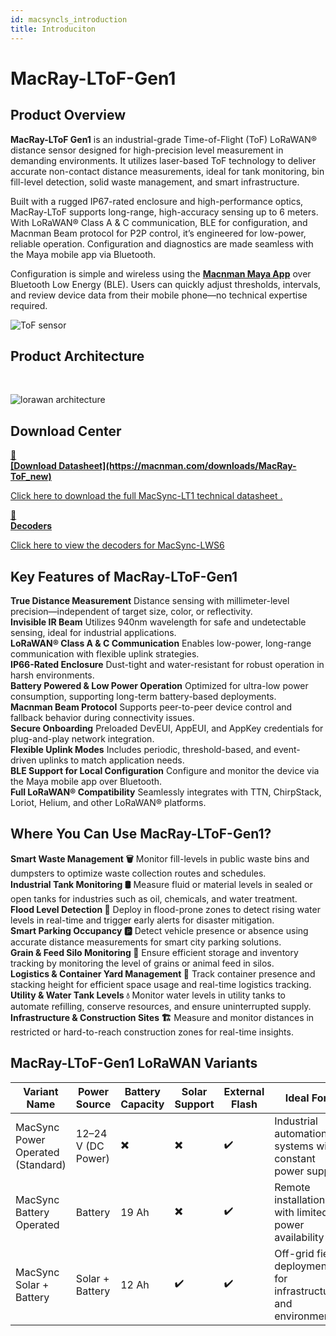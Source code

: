 ```yaml
---
id: macsyncls_introduction
title: Introduciton
---
```


# MacRay-LToF-Gen1

## Product Overview

**MacRay-LToF Gen1** is an industrial-grade Time-of-Flight (ToF) LoRaWAN® distance sensor designed for high-precision level measurement in demanding environments. It utilizes laser-based ToF technology to deliver accurate non-contact distance measurements, ideal for tank monitoring, bin fill-level detection, solid waste management, and smart infrastructure.

Built with a rugged IP67-rated enclosure and high-performance optics, MacRay-LToF supports long-range, high-accuracy sensing up to 6 meters. With LoRaWAN® Class A & C communication, BLE for configuration, and Macnman Beam protocol for P2P control, it’s engineered for low-power, reliable operation. Configuration and diagnostics are made seamless with the Maya mobile app via Bluetooth.

Configuration is simple and wireless using the [**Macnman Maya App**](https://play.google.com/store/apps/details?id=com.macnman.app&pcampaignid=web_share) over Bluetooth Low Energy (BLE). Users can quickly adjust thresholds, intervals, and review device data from their mobile phone—no technical expertise required.


![ToF sensor](/img/lorawan/sensors/temperaturehumi/macraytof-gen1.webp)

## Product Architecture
<br/>

![lorawan architecture](/img/lorawan/lorawan_macsync_archi.svg)

## Download Center

<div className="icon-card-grid">
  <a href="https://drive.google.com/file/d/160C4s1MZkL_QHsDzzE9iVL3f-D2RmYdn/view?usp=sharing" 
  className="icon-card">
    <div className="icon">📂</div>  
    <div>
      <strong>[Download Datasheet](https://macnman.com/downloads/MacRay-ToF_new)</strong>
      <p>Click here to download the full MacSync-LT1 technical datasheet
.</p>
    </div>
  </a>
  <a href="https://github.com/MacnMan/LoRa_Module_SDK/tree/main/SDK/LoRaWAN_AT_Slave" 
  className="icon-card">
    <div className="icon">📝</div>
    <div>
      <strong>Decoders</strong>
      <p>Click here to view the decoders for MacSync-LWS6</p>
    </div>
  </a>
</div>

<div style={{ margin: "2rem 0" }}></div>

## Key Features of MacRay-LToF-Gen1

<div className="reusable-feature-grid">
  <div className="reusable-feature-card">
    <strong>True Distance Measurement</strong>
    Distance sensing with millimeter-level precision—independent of target size, color, or reflectivity.
  </div>
  <div className="reusable-feature-card">
    <strong>Invisible IR Beam</strong>
    Utilizes 940nm wavelength for safe and undetectable sensing, ideal for industrial applications.
  </div>
  <div className="reusable-feature-card">
    <strong>LoRaWAN® Class A & C Communication</strong>
    Enables low-power, long-range communication with flexible uplink strategies.
  </div>
  <div className="reusable-feature-card">
    <strong>IP66-Rated Enclosure</strong>
    Dust-tight and water-resistant for robust operation in harsh environments.
  </div>
  <div className="reusable-feature-card">
    <strong>Battery Powered & Low Power Operation</strong>
    Optimized for ultra-low power consumption, supporting long-term battery-based deployments.
  </div>
  <div className="reusable-feature-card">
    <strong>Macnman Beam Protocol</strong>
    Supports peer-to-peer device control and fallback behavior during connectivity issues.
  </div>
  <div className="reusable-feature-card">
    <strong>Secure Onboarding</strong>
    Preloaded DevEUI, AppEUI, and AppKey credentials for plug-and-play network integration.
  </div>
  <div className="reusable-feature-card">
    <strong>Flexible Uplink Modes</strong>
    Includes periodic, threshold-based, and event-driven uplinks to match application needs.
  </div>
  <div className="reusable-feature-card">
    <strong>BLE Support for Local Configuration</strong>
    Configure and monitor the device via the Maya mobile app over Bluetooth.
  </div>
  <div className="reusable-feature-card">
    <strong>Full LoRaWAN® Compatibility</strong>
    Seamlessly integrates with TTN, ChirpStack, Loriot, Helium, and other LoRaWAN® platforms.
  </div>
</div>

## Where You Can Use MacRay-LToF-Gen1?

<div className="reusable-feature-grid">
  <div className="reusable-feature-card">
    <strong>Smart Waste Management 🗑️</strong>
    Monitor fill-levels in public waste bins and dumpsters to optimize waste collection routes and schedules.
  </div>
  <div className="reusable-feature-card">
    <strong>Industrial Tank Monitoring 🛢️</strong>
    Measure fluid or material levels in sealed or open tanks for industries such as oil, chemicals, and water treatment.
  </div>
  <div className="reusable-feature-card">
    <strong>Flood Level Detection 🌊</strong>
    Deploy in flood-prone zones to detect rising water levels in real-time and trigger early alerts for disaster mitigation.
  </div>
  <div className="reusable-feature-card">
    <strong>Smart Parking Occupancy 🅿️</strong>
    Detect vehicle presence or absence using accurate distance measurements for smart city parking solutions.
  </div>
  <div className="reusable-feature-card">
    <strong>Grain & Feed Silo Monitoring 🌾</strong>
    Ensure efficient storage and inventory tracking by monitoring the level of grains or animal feed in silos.
  </div>
  <div className="reusable-feature-card">
    <strong>Logistics & Container Yard Management 🚛</strong>
    Track container presence and stacking height for efficient space usage and real-time logistics tracking.
  </div>
  <div className="reusable-feature-card">
    <strong>Utility & Water Tank Levels 💧</strong>
    Monitor water levels in utility tanks to automate refilling, conserve resources, and ensure uninterrupted supply.
  </div>
  <div className="reusable-feature-card">
    <strong>Infrastructure & Construction Sites 🏗️</strong>
    Measure and monitor distances in restricted or hard-to-reach construction zones for real-time insights.
  </div>
</div>

## MacRay-LToF-Gen1 LoRaWAN Variants

<table className="parameter-table">
  <thead>
    <tr>
      <th>Variant Name</th>
      <th>Power Source</th>
      <th>Battery Capacity</th>
      <th>Solar Support</th>
      <th>External Flash</th>
      <th>Ideal For</th>
    </tr>
  </thead>
  <tbody>
    <tr>
      <td>MacSync Power Operated (Standard)</td>
      <td>12–24 V (DC Power)</td>
      <td>✖️</td>
      <td>✖️</td>
      <td>✔️</td>
      <td>Industrial automation systems with constant power supply</td>
    </tr>
    <tr>
      <td>MacSync Battery Operated</td>
      <td>Battery</td>
      <td>19 Ah</td>
      <td>✖️</td>
      <td>✔️</td>
      <td>Remote installations with limited power availability</td>
    </tr>
    <tr>
      <td>MacSync Solar + Battery</td>
      <td>Solar + Battery</td>
      <td>12 Ah</td>
      <td>✔️</td>
      <td>✔️</td>
      <td>Off-grid field deployments for infrastructure and environment</td>
    </tr>
  </tbody>
</table>
